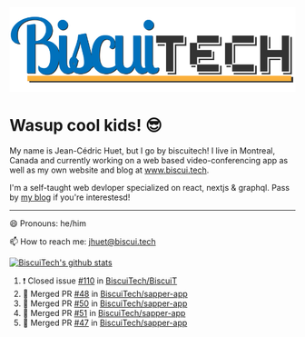 ![BiscuiTech Logo](https://github.com/BiscuiTech/BiscuiTech/blob/master/BiscuiTech%20Logo%20(2019)%20(Small).png)
# Wasup cool kids! 😎

My name is Jean-Cédric Huet, but I go by biscuitech! I live in Montreal, Canada and currently working on a web based video-conferencing app as well as my own website and blog at www.biscui.tech.

I'm a self-taught web devloper specialized on react, nextjs & graphql. Pass by [my blog](https://www.biscui.tech/en/blog) if you're interestesd!
______
😄 Pronouns: he/him

📫 How to reach me: jhuet@biscui.tech

[![BiscuiTech's github stats](https://github-readme-stats.vercel.app/api?username=biscuitech)](https://github.com/anuraghazra/github-readme-stats)

<!--START_SECTION:activity-->
1. ❗️ Closed issue [#110](https://github.com/BiscuiTech/BiscuiT/issues/110) in [BiscuiTech/BiscuiT](https://github.com/BiscuiTech/BiscuiT)
2. 🎉 Merged PR [#48](https://github.com/BiscuiTech/sapper-app/pull/48) in [BiscuiTech/sapper-app](https://github.com/BiscuiTech/sapper-app)
3. 🎉 Merged PR [#50](https://github.com/BiscuiTech/sapper-app/pull/50) in [BiscuiTech/sapper-app](https://github.com/BiscuiTech/sapper-app)
4. 🎉 Merged PR [#51](https://github.com/BiscuiTech/sapper-app/pull/51) in [BiscuiTech/sapper-app](https://github.com/BiscuiTech/sapper-app)
5. 🎉 Merged PR [#47](https://github.com/BiscuiTech/sapper-app/pull/47) in [BiscuiTech/sapper-app](https://github.com/BiscuiTech/sapper-app)
<!--END_SECTION:activity-->

